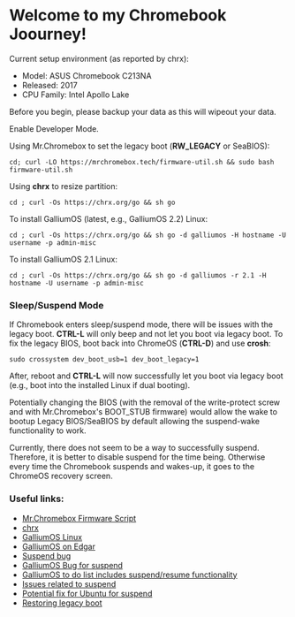 # Welcome to my Chromebook Joourney!

Current setup environment (as reported by chrx):
* Model:       ASUS Chromebook C213NA
* Released:    2017
* CPU Family:  Intel Apollo Lake

Before you begin, please backup your data as this will wipeout your data.

Enable Developer Mode.

Using Mr.Chromebox to set the legacy boot (**RW_LEGACY** or SeaBIOS):

`cd; curl -LO https://mrchromebox.tech/firmware-util.sh && sudo bash firmware-util.sh`

Using **chrx** to resize partition:

`cd ; curl -Os https://chrx.org/go && sh go`

To install GalliumOS (latest, e.g., GalliumOS 2.2) Linux:

`cd ; curl -Os https://chrx.org/go && sh go -d galliumos -H hostname -U username -p admin-misc`

To install GalliumOS 2.1 Linux:

`cd ; curl -Os https://chrx.org/go && sh go -d galliumos -r 2.1 -H hostname -U username -p admin-misc`


### Sleep/Suspend Mode
If Chromebook enters sleep/suspend mode, there will be issues with the legacy boot.  **CTRL-L** will only beep and not let you boot via legacy boot.  To fix the legacy BIOS, boot back into ChromeOS (**CTRL-D**) and use **crosh**:

`sudo crossystem dev_boot_usb=1 dev_boot_legacy=1`

After, reboot and **CTRL-L** will now successfully let you boot via legacy boot (e.g., boot into the installed Linux if dual booting).

Potentially changing the BIOS (with the removal of the write-protect screw and with Mr.Chromebox's BOOT_STUB firmware) would allow the wake to bootup Legacy BIOS/SeaBIOS by default allowing the suspend-wake functionality to work.

Currently, there does not seem to be a way to successfully suspend.  Therefore, it is better to disable suspend for the time being.  Otherwise every time the Chromebook suspends and wakes-up, it goes to the ChromeOS recovery screen.

### Useful links:
* [Mr.Chromebox Firmware Script](https://mrchromebox.tech/#fwscript)
* [chrx](https://chrx.org/)
* [GalliumOS Linux](https://galliumos.org/)
* [GalliumOS on Edgar](https://gist.github.com/stupidpupil/1e88638e5240476ec1f77d4b27747c88)
* [Suspend bug](https://bugs.chromium.org/p/chromium/issues/detail?id=221905)
* [GalliumOS Bug for suspend](https://github.com/GalliumOS/galliumos-distro/issues/268)
* [GalliumOS to do list includes suspend/resume functionality](https://github.com/GalliumOS/galliumos-distro/issues/364)
* [Issues related to suspend](https://github.com/GalliumOS/galliumos-distro/issues/198)
* [Potential fix for Ubuntu for suspend](https://askubuntu.com/questions/110398/computer-turns-off-instead-of-suspending-sleeping)
* [Restoring legacy boot](http://jrs-s.net/2014/04/01/restoring-legacy-boot-linux-boot-on-a-chromebook/)
